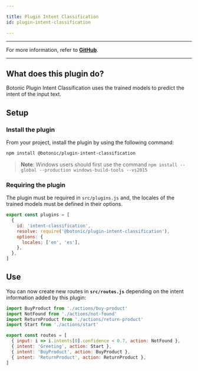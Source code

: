 ```yaml
---

title: Plugin Intent Classification
id: plugin-intent-classification

---
```


---

For more information, refer to **[GitHub](https://github.com/hubtype/botonic/tree/master/packages/botonic-plugin-intent-classification)**.

---

## What does this plugin do?

Botonic Plugin Intent Classification uses the trained models to predict the intent of the input text.

## Setup

### Install the plugin

From your project, install the plugin by using the following command:

```bash
npm install @botonic/plugin-intent-classification
```

> **Note**: Windows users should first use the command
> `npm install --global --production windows-build-tools --vs2015`

### Requiring the plugin

The plugin must be required in `src/plugins.js` and, the locales of the trained models must be defined in their options.

```javascript
export const plugins = [
  {
    id: 'intent-classification',
    resolve: require('@botonic/plugin-intent-classification'),
    options: {
      locales: ['en', 'es'],
    },
  },
]
```

## Use

You can now create new routes in **`src/routes.js`** depending on the intent information added by this plugin:

```javascript
import BuyProduct from './actions/buy-product'
import NotFound from './actions/not-found'
import ReturnProduct from './actions/return-product'
import Start from './actions/start'

export const routes = [
  { input: i => i.intents[0].confidence < 0.7, action: NotFound },
  { intent: 'Greeting', action: Start },
  { intent: 'BuyProduct', action: BuyProduct },
  { intent: 'ReturnProduct', action: ReturnProduct },
]
```
